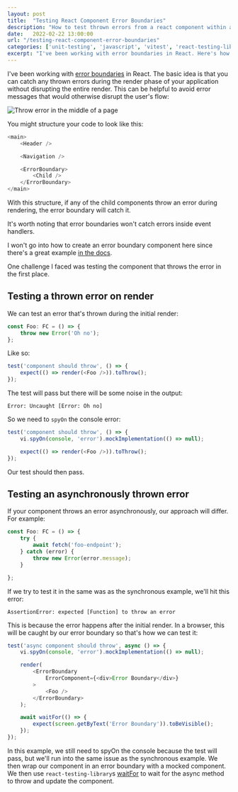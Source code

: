 ```yaml
---
layout: post
title:  "Testing React Component Error Boundaries"
description: "How to test thrown errors from a react component within an error boundary"
date:   2022-02-22 13:00:00
url: "/testing-react-component-error-boundaries"
categories: ['unit-testing', 'javascript', 'vitest', 'react-testing-library']
excerpt: "I've been working with error boundaries in React. Here's how to effectively test thrown errors by components wrapped in an error boundary using Vitest and React Testing Library."
---
```


I've been working with [error boundaries](https://reactjs.org/docs/error-boundaries.html) in React. The basic idea is that you can catch any thrown errors during the render phase of your application without disrupting the entire render. This can be helpful to avoid error messages that would otherwise disrupt the user's flow:

![Throw error in the middle of a page](/assets/img/blog/testing-react-component-error-boundary-browser.png)

You might structure your code to look like this:

```js
<main>
    <Header />

    <Navigation />

    <ErrorBoundary>
        <Child />
    </ErrorBoundary>
</main>
```

With this structure, if any of the child components throw an error during rendering, the error boundary will catch it.

It's worth noting that error boundaries won't catch errors inside event handlers.

I won't go into how to create an error boundary component here since there's a great example [in the docs](https://reactjs.org/docs/error-boundaries.html).

One challenge I faced was testing the component that throws the error in the first place.

## Testing a thrown error on render

We can test an error that's thrown during the initial render:

```js
const Foo: FC = () => {
	throw new Error('Oh no');
};
```

Like so:

```js
test('component should throw', () => {
    expect(() => render(<Foo />)).toThrow();
});
```

The test will pass but there will be some noise in the output:

```
Error: Uncaught [Error: Oh no]
```

So we need to `spyOn` the console error:

```js
test('component should throw', () => {
    vi.spyOn(console, 'error').mockImplementation(() => null);

    expect(() => render(<Foo />)).toThrow();
});
```

Our test should then pass.

## Testing an asynchronously thrown error

If your component throws an error asynchronously, our approach will differ. For example:

```js
const Foo: FC = () => {
	try {
        await fetch('foo-endpoint');
    } catch (error) {
        throw new Error(error.message);
    }

};
```

If we try to test it in the same was as the synchronous example, we'll hit this error:

```
AssertionError: expected [Function] to throw an error
```

This is because the error happens after the initial render. In a browser, this will be caught by our error boundary so that's how we can test it:

```js
test('async component should throw', async () => {
    vi.spyOn(console, 'error').mockImplementation(() => null);

    render(
        <ErrorBoundary
            ErrorComponent={<div>Error Boundary</div>}
        >
            <Foo />
        </ErrorBoundary>
    );

    await waitFor(() => {
        expect(screen.getByText('Error Boundary')).toBeVisible();
    });
});
```

In this example, we still need to spyOn the console because the test will pass, but we'll run into the same issue as the synchronous example. We then wrap our component in an error boundary with a mocked component. We then use `react-testing-library`s [waitFor](https://testing-library.com/docs/dom-testing-library/api-async/#waitfor) to wait for the async method to throw and update the component.